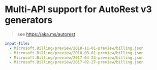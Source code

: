 # Multi-API support for AutoRest v3 generators

> see https://aka.ms/autorest

``` yaml $(enable-multi-api)
input-file:
  - Microsoft.Billing/preview/2018-11-01-preview/billing.json
  - Microsoft.Billing/preview/2018-03-01-preview/billing.json
  - Microsoft.Billing/preview/2017-04-24-preview/billing.json
  - Microsoft.Billing/preview/2017-02-27-preview/billing.json
```
